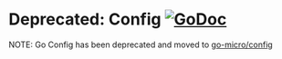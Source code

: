 # Deprecated: Config [![GoDoc](https://godoc.org/github.com/micro/go-config?status.svg)](https://godoc.org/github.com/micro/go-config)

NOTE: Go Config has been deprecated and moved to [go-micro/config](https://github.com/micro/go-micro/tree/master/config)
